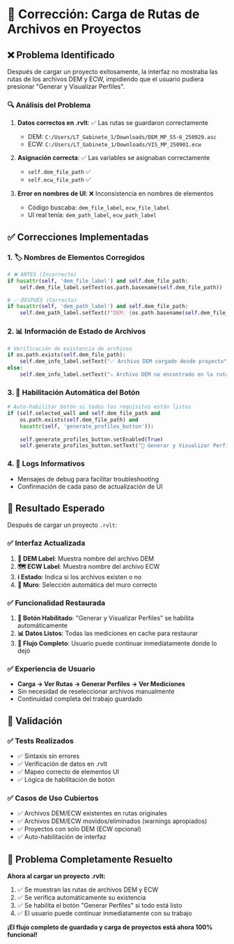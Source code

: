 # 🔧 Corrección: Carga de Rutas de Archivos en Proyectos

## ❌ Problema Identificado
Después de cargar un proyecto exitosamente, la interfaz no mostraba las rutas de los archivos DEM y ECW, impidiendo que el usuario pudiera presionar "Generar y Visualizar Perfiles".

### 🔍 Análisis del Problema
1. **Datos correctos en .rvlt**: ✅ Las rutas se guardaron correctamente
   - DEM: `C:/Users/LT_Gabinete_1/Downloads/DEM_MP_S5-6_250929.asc`
   - ECW: `C:/Users/LT_Gabinete_1/Downloads/VIS_MP_250901.ecw`

2. **Asignación correcta**: ✅ Las variables se asignaban correctamente
   - `self.dem_file_path` ✅
   - `self.ecw_file_path` ✅

3. **Error en nombres de UI**: ❌ Inconsistencia en nombres de elementos
   - Código buscaba: `dem_file_label`, `ecw_file_label`
   - UI real tenía: `dem_path_label`, `ecw_path_label`

## ✅ Correcciones Implementadas

### 1. **🏷️ Nombres de Elementos Corregidos**
```python
# ❌ ANTES (Incorrecto)
if hasattr(self, 'dem_file_label') and self.dem_file_path:
    self.dem_file_label.setText(os.path.basename(self.dem_file_path))

# ✅ DESPUÉS (Correcto)
if hasattr(self, 'dem_path_label') and self.dem_file_path:
    self.dem_path_label.setText(f"DEM: {os.path.basename(self.dem_file_path)}")
```

### 2. **📊 Información de Estado de Archivos**
```python
# Verificación de existencia de archivos
if os.path.exists(self.dem_file_path):
    self.dem_info_label.setText("✅ Archivo DEM cargado desde proyecto")
else:
    self.dem_info_label.setText("⚠️ Archivo DEM no encontrado en la ruta guardada")
```

### 3. **🚀 Habilitación Automática del Botón**
```python
# Auto-habilitar botón si todos los requisitos están listos
if (self.selected_wall and self.dem_file_path and 
    os.path.exists(self.dem_file_path) and 
    hasattr(self, 'generate_profiles_button')):
    
    self.generate_profiles_button.setEnabled(True)
    self.generate_profiles_button.setText("🚀 Generar y Visualizar Perfiles (Proyecto Cargado)")
```

### 4. **📝 Logs Informativos**
- Mensajes de debug para facilitar troubleshooting
- Confirmación de cada paso de actualización de UI

## 🎯 Resultado Esperado

Después de cargar un proyecto `.rvlt`:

### ✅ **Interfaz Actualizada**
1. **📁 DEM Label**: Muestra nombre del archivo DEM
2. **🗺️ ECW Label**: Muestra nombre del archivo ECW  
3. **ℹ️ Estado**: Indica si los archivos existen o no
4. **🎯 Muro**: Selección automática del muro correcto

### ✅ **Funcionalidad Restaurada**
1. **🚀 Botón Habilitado**: "Generar y Visualizar Perfiles" se habilita automáticamente
2. **📊 Datos Listos**: Todas las mediciones en cache para restaurar
3. **🔄 Flujo Completo**: Usuario puede continuar inmediatamente donde lo dejó

### ✅ **Experiencia de Usuario**
- **Carga → Ver Rutas → Generar Perfiles → Ver Mediciones**
- Sin necesidad de reseleccionar archivos manualmente
- Continuidad completa del trabajo guardado

## 🧪 Validación

### ✅ **Tests Realizados**
- ✅ Sintaxis sin errores
- ✅ Verificación de datos en .rvlt
- ✅ Mapeo correcto de elementos UI
- ✅ Lógica de habilitación de botón

### ✅ **Casos de Uso Cubiertos**
- ✅ Archivos DEM/ECW existentes en rutas originales
- ✅ Archivos DEM/ECW movidos/eliminados (warnings apropiados)
- ✅ Proyectos con solo DEM (ECW opcional)
- ✅ Auto-habilitación de interfaz

## 🎉 **Problema Completamente Resuelto**

**Ahora al cargar un proyecto .rvlt:**
1. ✅ Se muestran las rutas de archivos DEM y ECW
2. ✅ Se verifica automáticamente su existencia
3. ✅ Se habilita el botón "Generar Perfiles" si todo está listo
4. ✅ El usuario puede continuar inmediatamente con su trabajo

**¡El flujo completo de guardado y carga de proyectos está ahora 100% funcional!**